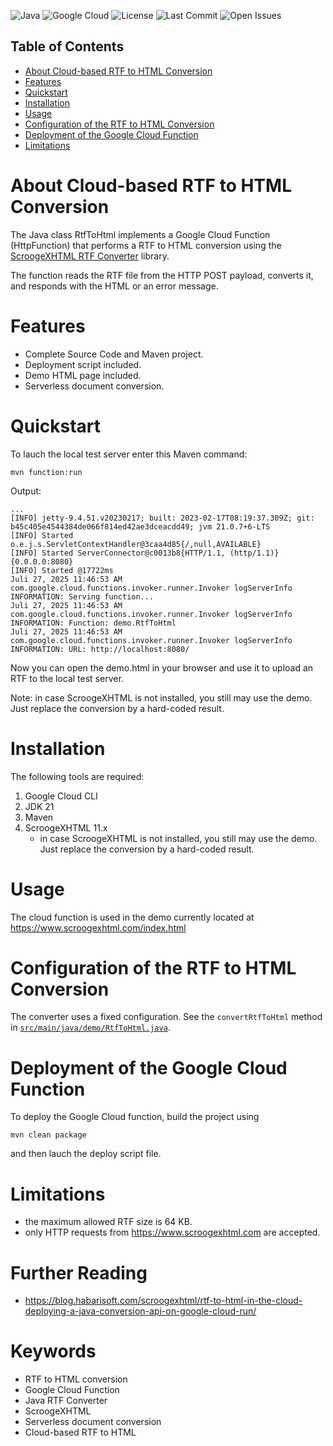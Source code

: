 ![Java](https://img.shields.io/badge/language-Java-blue.svg)
![Google Cloud](https://img.shields.io/badge/platform-Google%20Cloud-yellow.svg)
![License](https://img.shields.io/github/license/michaelJustin/cloud-function-rtf-to-html.svg)
![Last Commit](https://img.shields.io/github/last-commit/michaelJustin/cloud-function-rtf-to-html.svg)
![Open Issues](https://img.shields.io/github/issues/michaelJustin/cloud-function-rtf-to-html.svg)

## Table of Contents

- [About Cloud-based RTF to HTML Conversion](#about-cloud-based-rtf-to-html-conversion)
- [Features](#features)
- [Quickstart](#quickstart)
- [Installation](#installation)
- [Usage](#usage)
- [Configuration of the RTF to HTML Conversion](#configuration-of-the-rtf-to-html-conversion)
- [Deployment of the Google Cloud Function](#deployment-of-the-google-cloud-function)
- [Limitations](#limitations)
  
# About Cloud-based RTF to HTML Conversion

The Java class RtfToHtml implements a Google Cloud Function (HttpFunction) that performs a RTF to HTML conversion using the [ScroogeXHTML RTF Converter](https://www.scroogexhtml.com/) library.

The function reads the RTF file from the HTTP POST payload, converts it, and responds with the HTML or an error message.

# Features

* Complete Source Code and Maven project.
* Deployment script included.
* Demo HTML page included.
* Serverless document conversion.

# Quickstart

To lauch the local test server enter this Maven command:

```console
mvn function:run
```

Output:

```console
...
[INFO] jetty-9.4.51.v20230217; built: 2023-02-17T08:19:37.309Z; git: b45c405e4544384de066f814ed42ae3dceacdd49; jvm 21.0.7+6-LTS
[INFO] Started o.e.j.s.ServletContextHandler@3caa4d85{/,null,AVAILABLE}
[INFO] Started ServerConnector@c0013b8{HTTP/1.1, (http/1.1)}{0.0.0.0:8080}
[INFO] Started @17722ms
Juli 27, 2025 11:46:53 AM com.google.cloud.functions.invoker.runner.Invoker logServerInfo
INFORMATION: Serving function...
Juli 27, 2025 11:46:53 AM com.google.cloud.functions.invoker.runner.Invoker logServerInfo
INFORMATION: Function: demo.RtfToHtml
Juli 27, 2025 11:46:53 AM com.google.cloud.functions.invoker.runner.Invoker logServerInfo
INFORMATION: URL: http://localhost:8080/
```

Now you can open the demo.html in your browser and use it to upload an RTF to the local test server.

Note: in case ScroogeXHTML is not installed, you still may use the demo. Just replace the conversion by a hard-coded result.

# Installation

The following tools are required:

1. Google Cloud CLI   
2. JDK 21
3. Maven
4. ScroogeXHTML 11.x
   * in case ScroogeXHTML is not installed, you still may use the demo. Just replace the conversion by a hard-coded result.

# Usage

The cloud function is used in the demo currently located at https://www.scroogexhtml.com/index.html

# Configuration of the RTF to HTML Conversion

The converter uses a fixed configuration. See the `convertRtfToHtml` method in [`src/main/java/demo/RtfToHtml.java`](src/main/java/demo/RtfToHtml.java#L128-L150).

# Deployment of the Google Cloud Function

To deploy the Google Cloud function, build the project using 

```console
mvn clean package
```

and then lauch the deploy script file.

# Limitations

- the maximum allowed RTF size is 64 KB.
- only HTTP requests from https://www.scroogexhtml.com are accepted. 

# Further Reading

- https://blog.habarisoft.com/scroogexhtml/rtf-to-html-in-the-cloud-deploying-a-java-conversion-api-on-google-cloud-run/

# Keywords
- RTF to HTML conversion
- Google Cloud Function
- Java RTF Converter
- ScroogeXHTML
- Serverless document conversion
- Cloud-based RTF to HTML
  
